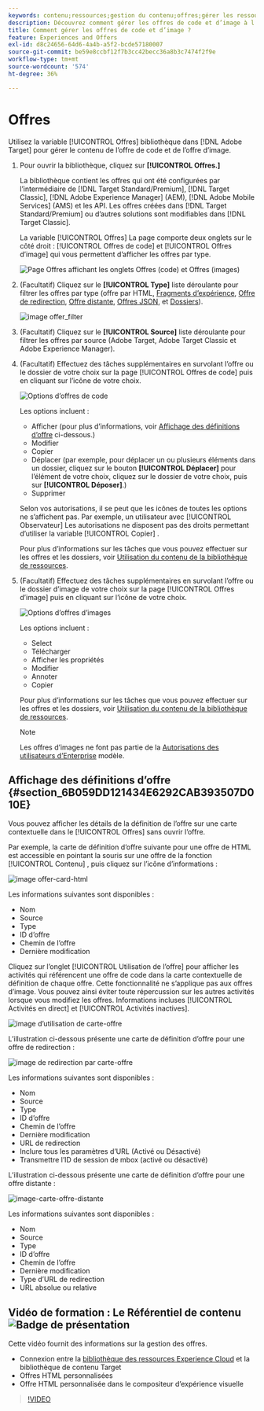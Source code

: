 ```yaml
---
keywords: contenu;ressources;gestion du contenu;offres;gérer les ressources;accès au mode de sélection;mode de sélection
description: Découvrez comment gérer les offres de code et d’image à l’aide de la bibliothèque d’offres dans Adobe Target.
title: Comment gérer les offres de code et d’image ?
feature: Experiences and Offers
exl-id: d8c24656-64d6-4a4b-a5f2-bcde57180007
source-git-commit: be59e8ccbf12f7b3cc42becc36a8b3c7474f2f9e
workflow-type: tm+mt
source-wordcount: '574'
ht-degree: 36%

---
```


# Offres

Utilisez la variable [!UICONTROL Offres] bibliothèque dans [!DNL Adobe Target] pour gérer le contenu de l’offre de code et de l’offre d’image.

1. Pour ouvrir la bibliothèque, cliquez sur **[!UICONTROL Offres.]**

   La bibliothèque contient les offres qui ont été configurées par l’intermédiaire de [!DNL Target Standard/Premium], [!DNL Target Classic], [!DNL Adobe Experience Manager] (AEM), [!DNL Adobe Mobile Services] (AMS) et les API. Les offres créées dans [!DNL Target Standard/Premium] ou d’autres solutions sont modifiables dans [!DNL Target Classic].

   La variable [!UICONTROL Offres] La page comporte deux onglets sur le côté droit : [!UICONTROL Offres de code] et [!UICONTROL Offres d’image] qui vous permettent d’afficher les offres par type.

   ![Page Offres affichant les onglets Offres (code) et Offres (images)](/help/main/c-experiences/c-manage-content/assets/offers-page.png)

1. (Facultatif) Cliquez sur le **[!UICONTROL Type]** liste déroulante pour filtrer les offres par type (offre par HTML, [Fragments d’expérience](/help/main/c-experiences/c-manage-content/aem-experience-fragments.md), [Offre de redirection](/help/main/c-experiences/c-manage-content/offer-redirect.md), [Offre distante](/help/main/c-experiences/c-manage-content/about-remote-offers.md), [Offres JSON](/help/main/c-experiences/c-manage-content/create-json-offer.md), et [Dossiers](/help/main/c-experiences/c-manage-content/create-content-folder.md)).

   ![image offer_filter](assets/offers_filter.png)

1. (Facultatif) Cliquez sur le **[!UICONTROL Source]** liste déroulante pour filtrer les offres par source (Adobe Target, Adobe Target Classic et Adobe Experience Manager).

1. (Facultatif) Effectuez des tâches supplémentaires en survolant l’offre ou le dossier de votre choix sur la page [!UICONTROL Offres de code] puis en cliquant sur l’icône de votre choix.

   ![Options d’offres de code](assets/offer-picker-large.png)

   Les options incluent :

   * Afficher (pour plus d’informations, voir [Affichage des définitions d’offre](#section_6B059DD121434E6292CAB393507D010E) ci-dessous.)
   * Modifier
   * Copier
   * Déplacer (par exemple, pour déplacer un ou plusieurs éléments dans un dossier, cliquez sur le bouton **[!UICONTROL Déplacer]** pour l’élément de votre choix, cliquez sur le dossier de votre choix, puis sur **[!UICONTROL Déposer]**.)
   * Supprimer

   Selon vos autorisations, il se peut que les icônes de toutes les options ne s’affichent pas. Par exemple, un utilisateur avec [!UICONTROL Observateur] Les autorisations ne disposent pas des droits permettant d’utiliser la variable [!UICONTROL Copier] .

   Pour plus d’informations sur les tâches que vous pouvez effectuer sur les offres et les dossiers, voir [Utilisation du contenu de la bibliothèque de ressources](/help/main/c-experiences/c-manage-content/assets-working.md).

1. (Facultatif) Effectuez des tâches supplémentaires en survolant l’offre ou le dossier d’image de votre choix sur la page [!UICONTROL Offres d’image] puis en cliquant sur l’icône de votre choix.

   ![Options d’offres d’images](/help/main/c-experiences/c-manage-content/assets/image-offers-icons.png)

   Les options incluent :

   * Select
   * Télécharger
   * Afficher les propriétés
   * Modifier
   * Annoter
   * Copier

   Pour plus d’informations sur les tâches que vous pouvez effectuer sur les offres et les dossiers, voir [Utilisation du contenu de la bibliothèque de ressources](/help/main/c-experiences/c-manage-content/assets-working.md).

   >[!NOTE]
   >
   >Les offres d’images ne font pas partie de la [Autorisations des utilisateurs d’Enterprise](/help/main/administrating-target/c-user-management/property-channel/property-channel.md) modèle.


## Affichage des définitions d’offre {#section_6B059DD121434E6292CAB393507D010E}

Vous pouvez afficher les détails de la définition de l’offre sur une carte contextuelle dans le [!UICONTROL Offres] sans ouvrir l’offre.

Par exemple, la carte de définition d’offre suivante pour une offre de HTML est accessible en pointant la souris sur une offre de la fonction [!UICONTROL Contenu] , puis cliquez sur l’icône d’informations :

![image offer-card-html](assets/offer-card-html.png)

Les informations suivantes sont disponibles :

* Nom
* Source
* Type
* ID d’offre
* Chemin de l’offre
* Dernière modification

Cliquez sur l’onglet [!UICONTROL Utilisation de l’offre] pour afficher les activités qui référencent une offre de code dans la carte contextuelle de définition de chaque offre. Cette fonctionnalité ne s’applique pas aux offres d’image. Vous pouvez ainsi éviter toute répercussion sur les autres activités lorsque vous modifiez les offres. Informations incluses [!UICONTROL Activités en direct] et [!UICONTROL Activités inactives].

![image d’utilisation de carte-offre](assets/offer-card-usage.png)

L’illustration ci-dessous présente une carte de définition d’offre pour une offre de redirection :

![image de redirection par carte-offre](assets/offer-card-redirect.png)

Les informations suivantes sont disponibles :

* Nom
* Source
* Type
* ID d’offre
* Chemin de l’offre
* Dernière modification
* URL de redirection
* Inclure tous les paramètres d’URL (Activé ou Désactivé)
* Transmettre l’ID de session de mbox (activé ou désactivé)

L’illustration ci-dessous présente une carte de définition d’offre pour une offre distante :

![image-carte-offre-distante](assets/offer-card-remote.png)

Les informations suivantes sont disponibles :

* Nom
* Source
* Type
* ID d’offre
* Chemin de l’offre
* Dernière modification
* Type d’URL de redirection
* URL absolue ou relative

## Vidéo de formation : Le Référentiel de contenu ![Badge de présentation](/help/main/assets/overview.png)

Cette vidéo fournit des informations sur la gestion des offres.

* Connexion entre la [bibliothèque des ressources Experience Cloud](https://experienceleague.adobe.com/docs/core-services/interface/assets/creative-cloud.html) et la bibliothèque de contenu Target
* Offres HTML personnalisées
* Offre HTML personnalisée dans le compositeur d’expérience visuelle

>[!VIDEO](https://video.tv.adobe.com/v/17387)

